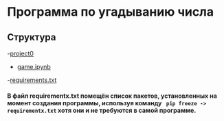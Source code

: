 # Программа по угадыванию числа
## Структура
-[project0](https://github.com/MikhailKuzm/mipt/tree/main/project0)
* [game.ipynb](https://github.com/MikhailKuzm/mipt/blob/main/project0/game.ipynb) 

-[requirements.txt](https://github.com/MikhailKuzm/mipt/blob/main/project0/requirements.txt)

#### В файл <b>requirementx.txt</b> помещён список пакетов, установленных на момент создания программы, используя команду ``` pip freeze -> requirementx.txt``` хотя они и не требуются в самой программе.